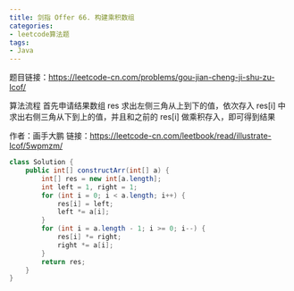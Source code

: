 ```yaml
---
title: 剑指 Offer 66. 构建乘积数组
categories:
- leetcode算法题
tags:
- Java
--- 
```


题目链接：https://leetcode-cn.com/problems/gou-jian-cheng-ji-shu-zu-lcof/

算法流程
    首先申请结果数组 res
    求出左侧三角从上到下的值，依次存入 res[i] 中
    求出右侧三角从下到上的值，并且和之前的 res[i] 做乘积存入，即可得到结果

作者：画手大鹏
链接：https://leetcode-cn.com/leetbook/read/illustrate-lcof/5wpmzm/

``` java
class Solution {
    public int[] constructArr(int[] a) {
        int[] res = new int[a.length];
        int left = 1, right = 1;
        for (int i = 0; i < a.length; i++) {
            res[i] = left;
            left *= a[i];
        }
        for (int i = a.length - 1; i >= 0; i--) {
            res[i] *= right;
            right *= a[i];
        }
        return res;
    }
}
```